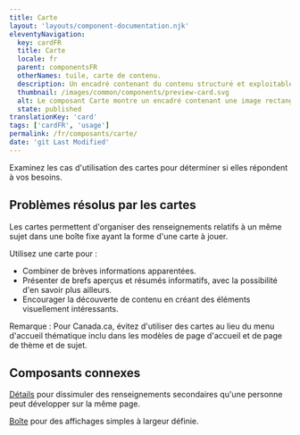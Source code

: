 ```yaml
---
title: Carte
layout: 'layouts/component-documentation.njk'
eleventyNavigation:
  key: cardFR
  title: Carte
  locale: fr
  parent: componentsFR
  otherNames: tuile, carte de contenu.
  description: Un encadré contenant du contenu structuré et exploitable sur un sujet unique.
  thumbnail: /images/common/components/preview-card.svg
  alt: Le composant Carte montre un encadré contenant une image rectangulaire dans la moitié supérieure. Juste en dessous se trouve une barre bleue rectangulaire occupant les trois quarts de la largeur de l'encadré et représentant le titre de la carte. Encore en dessous, deux barres grises plus longues l'une au-dessus de l'autre représentent respectivement la zone consacrée au contexte et la zone consacrée aux métadonnées.
  state: published
translationKey: 'card'
tags: ['cardFR', 'usage']
permalink: /fr/composants/carte/
date: 'git Last Modified'
---
```


Examinez les cas d'utilisation des cartes pour déterminer si elles répondent à vos besoins.

## Problèmes résolus par les cartes

Les cartes permettent d'organiser des renseignements relatifs à un même sujet dans une boîte fixe ayant la forme d'une carte à jouer.

Utilisez une carte pour :

- Combiner de brèves informations apparentées.
- Présenter de brefs aperçus et résumés informatifs, avec la possibilité d'en savoir plus ailleurs.
- Encourager la découverte de contenu en créant des éléments visuellement intéressants.

Remarque : Pour Canada.ca, évitez d'utiliser des cartes au lieu du menu d'accueil thématique inclu dans les modèles de page d'accueil et de page de thème et de sujet.

<article class="bg-full-width bg-primary text-light pt-500 pb-400 my-500">
  <h2 class="mt-0 mb-400">Composants connexes</h2>

<a href="{{ links.details }}" class="link-light">Détails</a> pour dissimuler des renseignements secondaires qu'une personne peut développer sur la même page.

<a href="{{ links.container }}" class="link-light">Boîte</a> pour des affichages simples à largeur définie.

</article>
